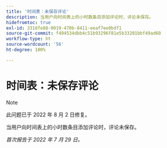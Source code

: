 ```yaml
---
title: '时间表：未保存评论'
description: 当用户向时间表上的小时数条目添加评论时，评论未保存。
hidefromtoc: true
exl-id: 3318fe88-0019-470b-8411-eeaf7ee0bdf1
source-git-commit: f494534dbb4c51b93296f81e5b33201bbf49ad60
workflow-type: ht
source-wordcount: '56'
ht-degree: 100%

---
```


# 时间表：未保存评论

>[!NOTE]
>
>此问题已于 2022 年 8 月 2 日修复。

当用户向时间表上的小时数条目添加评论时，评论未保存。

_首次报告于 2022 年 7 月 29 日。_
